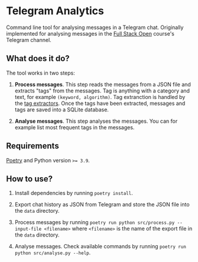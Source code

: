 # Telegram Analytics

Command line tool for analysing messages in a Telegram chat. Originally implemented for analysing messages in the [Full Stack Open](https://fullstackopen.com/) course's Telegram channel.

## What does it do?

The tool works in two steps:

1. **Process messages**. This step reads the messages from a JSON file and extracts "tags" from the messages. Tag is anything with a category and text, for example `(keyword, algorithm)`. Tag extranction is handled by the [tag extractors](./src/tag_extractors). Once the tags have been extracted, messages and tags are saved into a SQLite database.

2. **Analyse messages**. This step analyses the messages. You can for example list most frequent tags in the messages.

## Requirements

[Poetry](https://python-poetry.org/) and Python version `>= 3.9`.

## How to use?

1. Install dependencies by running `poetry install`.

2. Export chat history as JSON from Telegram and store the JSON file into the `data` directory.

3. Process messages by running `poetry run python src/process.py --input-file <filename>` where `<filename>` is the name of the export file in the `data` directory.

4. Analyse messages. Check available commands by running `poetry run python src/analyse.py --help`.

